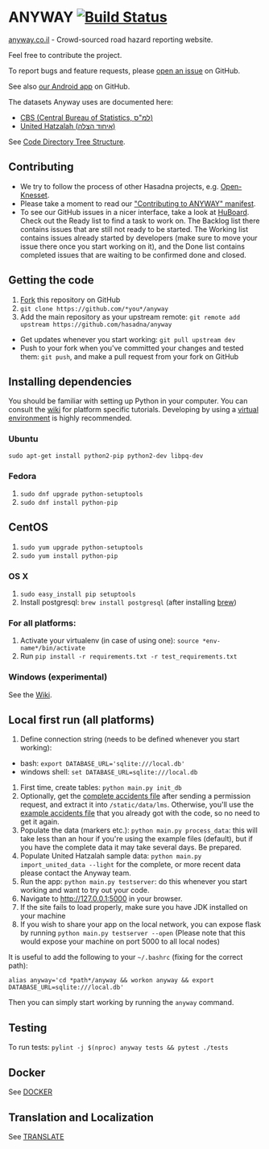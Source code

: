 ANYWAY [![Build Status](https://travis-ci.org/hasadna/anyway.png)](https://travis-ci.org/hasadna/anyway)
======

[anyway.co.il](https://www.anyway.co.il/) - Crowd-sourced road hazard reporting website.

Feel free to contribute the project.

To report bugs and feature requests, please [open an issue](https://github.com/hasadna/anyway/issues) on GitHub.

See also [our Android app](https://github.com/hasadna/anywayAndroidApp) on GitHub.

The datasets Anyway uses are documented here:
* [CBS (Central Bureau of Statistics, למ"ס)](https://github.com/hasadna/anyway/blob/dev/docs/LMS.md)
* [United Hatzalah (איחוד הצלה)](https://github.com/hasadna/anyway/blob/dev/docs/UNITED.md)

See [Code Directory Tree Structure](docs/CODE.md).

Contributing
-----------------------
* We try to follow the process of other Hasadna projects, e.g. [Open-Knesset](https://oknesset-devel.readthedocs.org/en/latest/).
* Please take a moment to read our ["Contributing to ANYWAY" manifest](docs/CONTRIBUTING.md).
* To see our GitHub issues in a nicer interface, take a look at [HuBoard](https://huboard.com/hasadna/anyway). Check out the Ready list to find a task to work on. The Backlog list there contains issues that are still not ready to be started. The Working list contains issues already started by developers (make sure to move your issue there once you start working on it), and the Done list contains completed issues that are waiting to be confirmed done and closed.

## Getting the code
1. [Fork](https://github.com/hasadna/anyway/fork) this repository on GitHub
1. `git clone https://github.com/*you*/anyway`
1. Add the main repository as your upstream remote: `git remote add upstream https://github.com/hasadna/anyway`

* Get updates whenever you start working: `git pull upstream dev`
* Push to your fork when you've committed your changes and tested them: `git push`, and make a pull request from your fork on GitHub

## Installing dependencies

You should be familiar with setting up Python in your computer. You can consult the [wiki](https://github.com/hasadna/anyway/wiki/Setup) for
platform specific tutorials. Developing by using a [virtual
environment](https://www.youtube.com/watch?v=N5vscPTWKOk) is highly recommended.

### Ubuntu
`sudo apt-get install python2-pip python2-dev libpq-dev`

### Fedora
1. `sudo dnf upgrade python-setuptools`
1. `sudo dnf install python-pip`

## CentOS
1. `sudo yum upgrade python-setuptools`
1. `sudo yum install python-pip`

### OS X
1. `sudo easy_install pip setuptools`
1. Install postgresql: `brew install postgresql` (after installing [brew](http://brew.sh))

### For all platforms:
1. Activate your virtualenv (in case of using one): `source *env-name*/bin/activate`
1. Run `pip install -r requirements.txt -r test_requirements.txt`

### Windows (experimental)
See the [Wiki](https://github.com/hasadna/anyway/wiki/Setting-up-a-Python-development-environment-in-Windows).

## Local first run (all platforms)
1. Define connection string (needs to be defined whenever you start working):
  * bash: `export DATABASE_URL='sqlite:///local.db'`
  * windows shell: `set DATABASE_URL=sqlite:///local.db`

1. First time, create tables: `python main.py init_db`
1. Optionally, get the [complete accidents file](https://drive.google.com/file/d/0B4yX8HDe1VaTdWdPMXV5c2gycW8/view?usp=sharing) after sending a permission request, and extract it into `/static/data/lms`. Otherwise, you'll use the [example accidents file](https://drive.google.com/file/d/0B4yX8HDe1VaTSjNMUXYyeW4yQkk/view?usp=sharing) that you already got with the code, so no need to get it again.
1. Populate the data (markers etc.): `python main.py process_data`: this will take less than an hour if you're
   using the example files (default), but if you have the complete data it may take several days. Be
   prepared.
1. Populate United Hatzalah sample data: `python main.py import_united_data --light` for the
   complete, or more recent data please contact the Anyway team.
1. Run the app: `python main.py testserver`: do this whenever you start working and want to try out your code.
1. Navigate to http://127.0.0.1:5000 in your browser.
1. If the site fails to load properly, make sure you have JDK installed on your machine
1. If you wish to share your app on the local network, you can expose flask by running `python
    main.py testserver --open` (Please note that this would expose your machine on port 5000 to all
    local nodes)

It is useful to add the following to your `~/.bashrc` (fixing for the correct path):

    alias anyway='cd *path*/anyway && workon anyway && export DATABASE_URL=sqlite:///local.db'

Then you can simply start working by running the `anyway` command.

## Testing
To run tests: `pylint -j $(nproc) anyway tests && pytest ./tests`

## Docker
See [DOCKER](docs/DOCKER.md)

## Translation and Localization
See [TRANSLATE](docs/TRANSLATE.md)
